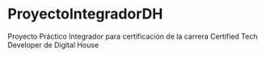 # ProyectoIntegradorDH
Proyecto Práctico Integrador para certificación de la carrera Certified Tech Developer de Digital House
